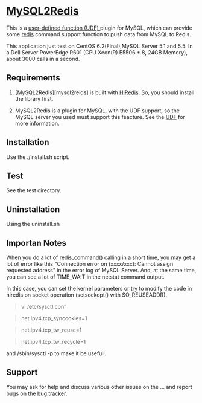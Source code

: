 [MySQL2Redis][]
===============

This is a [user-defined function (UDF) ][UDF] plugin for MySQL, which can
provide some [redis][Redis] command support function
to push data from MySQL to Redis.

This application just test on CentOS 6.2(Final),MySQL Server 5.1 and 5.5.
In a Dell Server PowerEdge R601 (CPU Xeon(R) E5506 * 8, 24GB Memory),
about 3000 calls in a second.

[UDF]: http://dev.mysql.com/doc/refman/5.1/en/adding-functions.html
[Redis]: http://redis.io/

Requirements
------------

1. [MySQL2Redis][mysql2reids] is built with [HiRedis][hiredis].
So, you should install the library first.

2. MySQL2Redis is a plugin for MySQL, with the UDF support, so
the MySQL server you used must support this feacture. 
See the [UDF] for more information.

[mysql2redis]: https://github.com/jackeylu/mysql2redis
[hiredis]: https://github.com/antirez/hiredis

Installation
-------------

Use the ./install.sh script.

Test
----

See the test directory.

Uninstallation
--------------

Using the uninstall.sh


Importan Notes
--------------
When you do a lot of redis_command() calling in a short time,
you may get a lot of error like this "Connection error on (xxxx/xxx):
Cannot assign requested address" in the error log of MySQL Server.
And, at the same time, you can see a lot of TIME_WAIT in the netstat command
output.

In this case, you can set the kernel parameters or try to modify the code in
hiredis on socket operation (setsockopt() with SO_REUSEADDR).

  >vi /etc/sysctl.conf
  
  >net.ipv4.tcp_syncookies=1
  
  >net.ipv4.tcp_tw_reuse=1
  
  >net.ipv4.tcp_tw_recycle=1
  

and /sbin/sysctl -p to make it be usefull.


Support
-------

You may ask for help and discuss various other issues on
the ... and report bugs on the [bug tracker][].

[bug tracker]: http://github.com/jackeylu/mysql2redis/issues


